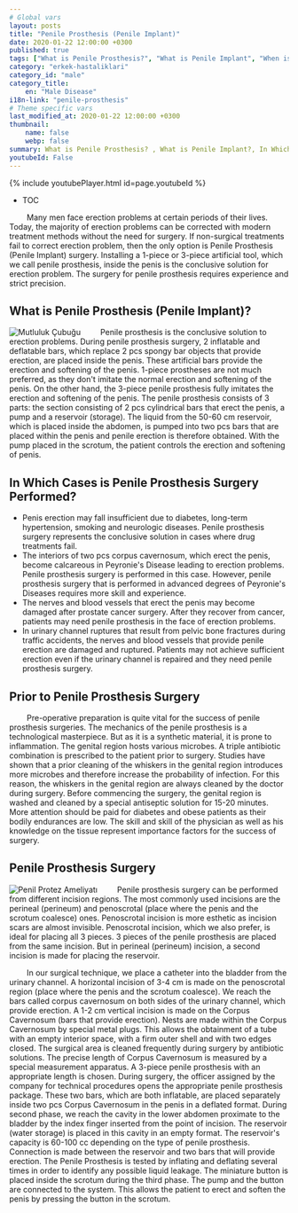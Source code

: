 ```yaml
---
# Global vars
layout: posts
title: "Penile Prosthesis (Penile Implant)"
date: 2020-01-22 12:00:00 +0300
published: true
tags: ["What is Penile Prosthesis?", "What is Penile Implant", "When is Penile Prosthesis Surgery", "Before Penile Prosthesis Surgery", "Penile Prosthesis Surgery", "after penile prosthesis surgery", "Penile Implant surgery", "Hardening treat the problem "," Impotence treatment "," erectile problem solution "," Penile Implant "," penile prosthesis "," penile prosthesis "," happiness stick "," penile implant preoperative "," how to attach a penile prosthesis "," how to do penile prosthetic surgery "," penile prosthetic infection "]
category: "erkek-hastaliklari"
category_id: "male"
category_title:
    en: "Male Disease"
i18n-link: "penile-prosthesis"
# Theme specific vars
last_modified_at: 2020-01-22 12:00:00 +0300
thumbnail:
    name: false
    webp: false
summary: What is Penile Prosthesis? , What is Penile Implant?, In Which Conditions Penile Prosthesis Surgery Is Performed ?, Before Penile Prosthesis Surgery, Penile Prosthesis Surgery, Hardening problem, Penile Implant, Treatment of erection problem...
youtubeId: False
---
```

{% include youtubePlayer.html id=page.youtubeId %}

* TOC

&nbsp;&nbsp;&nbsp;&nbsp;&nbsp;&nbsp;&nbsp;&nbsp;Many men face erection problems at certain periods of their lives. Today, the majority of erection problems can be corrected with modern treatment methods without the need for surgery. If non-surgical treatments fail to correct erection problem, then the only option is Penile Prosthesis (Penile Implant) surgery. Installing a 1-piece or 3-piece artificial tool, which we call penile prosthesis, inside the penis is the conclusive solution for erection problem. The surgery for penile prosthesis requires experience and strict precision.

## What is Penile Prosthesis (Penile Implant)?

![Mutluluk Çubuğu](/assets/img/penilprotez.jpeg)
&nbsp;&nbsp;&nbsp;&nbsp;&nbsp;&nbsp;&nbsp;&nbsp;Penile prosthesis is the conclusive solution to erection problems. During penile prosthesis surgery, 2 inflatable and deflatable bars, which replace 2 pcs spongy bar objects that provide erection, are placed inside the penis. These artificial bars provide the erection and softening of the penis. 1-piece prostheses are not much preferred, as they don't imitate the normal erection and softening of the penis. On the other hand, the 3-piece penile prosthesis fully imitates the erection and softening of the penis. The penile prosthesis consists of 3 parts: the section consisting of 2 pcs cylindrical bars that erect the penis, a pump and a reservoir (storage). The liquid from the 50-60 cm reservoir, which is placed inside the abdomen, is pumped into two pcs bars that are placed within the penis and penile erection is therefore obtained. With the pump placed in the scrotum, the patient controls the erection and softening of penis.

## In Which Cases is Penile Prosthesis Surgery Performed?

*	Penis erection may fall insufficient due to diabetes, long-term hypertension, smoking and neurologic diseases. Penile prosthesis surgery represents the conclusive solution in cases where drug treatments fail.
*	The interiors of two pcs corpus cavernosum, which erect the penis, become calcareous in Peyronie's Disease leading to erection problems. Penile prosthesis surgery is performed in this case. However, penile prosthesis surgery that is performed in advanced degrees of Peyronie's Diseases requires more skill and experience.
*	The nerves and blood vessels that erect the penis may become damaged after prostate cancer surgery. After they recover from cancer, patients may need penile prosthesis in the face of erection problems.
*	In urinary channel ruptures that result from pelvic bone fractures during traffic accidents, the nerves and blood vessels that provide penile erection are damaged and ruptured. Patients may not achieve sufficient erection even if the urinary channel is repaired and they need penile prosthesis surgery.

## Prior to Penile Prosthesis Surgery

&nbsp;&nbsp;&nbsp;&nbsp;&nbsp;&nbsp;&nbsp;&nbsp;Pre-operative preparation is quite vital for the success of penile prosthesis surgeries. The mechanics of the penile prosthesis is a technological masterpiece. But as it is a synthetic material, it is prone to inflammation. The genital region hosts various microbes. A triple antibiotic combination is prescribed to the patient prior to surgery. Studies have shown that a prior cleaning of the whiskers in the genital region introduces more microbes and therefore increase the probability of infection. For this reason, the whiskers in the genital region are always cleaned by the doctor during surgery. Before commencing the surgery, the genital region is washed and cleaned by a special antiseptic solution for 15-20 minutes. More attention should be paid for diabetes and obese patients as their bodily endurances are low. The skill and skill of the physician as well as his knowledge on the tissue represent importance factors for the success of surgery.

## Penile Prosthesis Surgery

![Penil Protez Ameliyatı](/assets/img/penilprotez.jpeg)
&nbsp;&nbsp;&nbsp;&nbsp;&nbsp;&nbsp;&nbsp;&nbsp;Penile prosthesis surgery can be performed from different incision regions. The most commonly used incisions are the perineal (perineum) and penoscrotal (place where the penis and the scrotum coalesce) ones. Penoscrotal incision is more esthetic as incision scars are almost invisible. Penoscrotal incision, which we also prefer, is ideal for placing all 3 pieces. 3 pieces of the penile prosthesis are placed from the same incision. But in perineal (perineum) incision, a second incision is made for placing the reservoir.

&nbsp;&nbsp;&nbsp;&nbsp;&nbsp;&nbsp;&nbsp;&nbsp;In our surgical technique, we place a catheter into the bladder from the urinary channel. A horizontal incision of 3-4 cm is made on the penoscrotal region (place where the penis and the scrotum coalesce). We reach the bars called corpus cavernosum on both sides of the urinary channel, which provide erection. A 1-2 cm vertical incision is made on the Corpus Cavernosum (bars that provide erection). Nests are made within the Corpus Cavernosum by special metal plugs. This allows the obtainment of a tube with an empty interior space, with a firm outer shell and with two edges closed. The surgical area is cleaned frequently during surgery by antibiotic solutions. The precise length of Corpus Cavernosum is measured by a special measurement apparatus. A 3-piece penile prosthesis with an appropriate length is chosen. During surgery, the officer assigned by the company for technical procedures opens the appropriate penile prosthesis package. These two bars, which are both inflatable, are placed separately inside two pcs Corpus Cavernosum in the penis in a deflated format. During second phase, we reach the cavity in the lower abdomen proximate to the bladder by the index finger inserted from the point of incision. The reservoir (water storage) is placed in this cavity in an empty format. The reservoir's capacity is 60-100 cc depending on the type of penile prosthesis. Connection is made between the reservoir and two bars that will provide erection. The Penile Prosthesis is tested by inflating and deflating several times in order to identify any possible liquid leakage. The miniature button is placed inside the scrotum during the third phase. The pump and the button are connected to the system. This allows the patient to erect and soften the penis by pressing the button in the scrotum.
